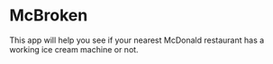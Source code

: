 # McBroken
This app will help you see if your nearest McDonald restaurant has a working ice cream machine or not. 
